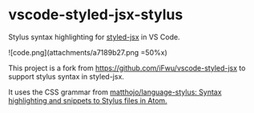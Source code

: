 # vscode-styled-jsx-stylus

Stylus syntax highlighting for [styled-jsx](https://github.com/zeit/styled-jsx) in VS Code.

![code.png](attachments/a7189b27.png =50%x)

This project is a fork from <https://github.com/iFwu/vscode-styled-jsx> to support stylus syntax in styled-jsx.

It uses the CSS grammar from [matthojo/language-stylus: Syntax highlighting and snippets to Stylus files in Atom.](https://github.com/matthojo/language-stylus)

